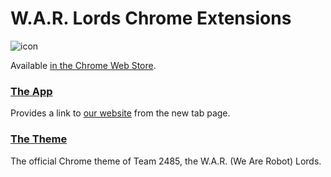 # W.A.R. Lords Chrome Extensions

![icon](https://github.com/team2485/warlords-chrome-extensions/raw/master/promo/icon-store.png)

Available [in the Chrome Web Store][search].

### [The App](app/)

Provides a link to [our website][website] from the new tab page.

### [The Theme](theme/)

The official Chrome theme of Team 2485, the W.A.R. (We Are Robot) Lords.


[search]: https://chrome.google.com/webstore/search/team%202485
[website]: http://robotics.francisparker.org/?utm_source=github
